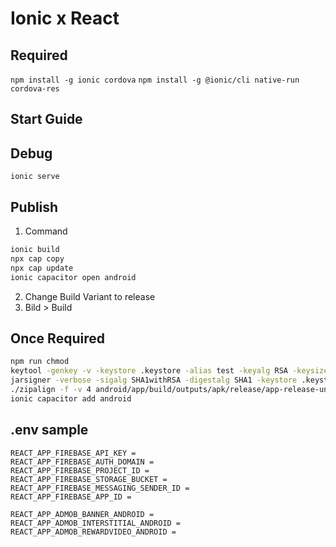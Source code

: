 # Ionic x React

## Required
`npm install -g ionic cordova`
`npm install -g @ionic/cli native-run cordova-res`

## Start Guide

## Debug
`ionic serve`

## Publish
1. Command
```sh
ionic build
npx cap copy
npx cap update
ionic capacitor open android
```
2. Change Build Variant to release
3. Bild > Build

## Once Required
```sh
npm run chmod
keytool -genkey -v -keystore .keystore -alias test -keyalg RSA -keysize 2048 -validity 10000
jarsigner -verbose -sigalg SHA1withRSA -digestalg SHA1 -keystore .keystore android/app/build/outputs/apk/release/app-release-unsigned.apk test
./zipalign -f -v 4 android/app/build/outputs/apk/release/app-release-unsigned.apk android/app/build/outputs/apk/release/app-release.apk
ionic capacitor add android
```

## .env sample
```
REACT_APP_FIREBASE_API_KEY =
REACT_APP_FIREBASE_AUTH_DOMAIN =
REACT_APP_FIREBASE_PROJECT_ID =
REACT_APP_FIREBASE_STORAGE_BUCKET =
REACT_APP_FIREBASE_MESSAGING_SENDER_ID =
REACT_APP_FIREBASE_APP_ID =

REACT_APP_ADMOB_BANNER_ANDROID =
REACT_APP_ADMOB_INTERSTITIAL_ANDROID =
REACT_APP_ADMOB_REWARDVIDEO_ANDROID =

```

